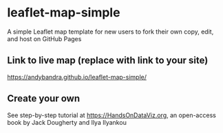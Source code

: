 # leaflet-map-simple
A simple Leaflet map template for new users to fork their own copy, edit, and host on GitHub Pages

## Link to live map (replace with link to your site)
https://andybandra.github.io/leaflet-map-simple/

## Create your own
See step-by-step tutorial at https://HandsOnDataViz.org, an open-access book by Jack Dougherty and Ilya Ilyankou
